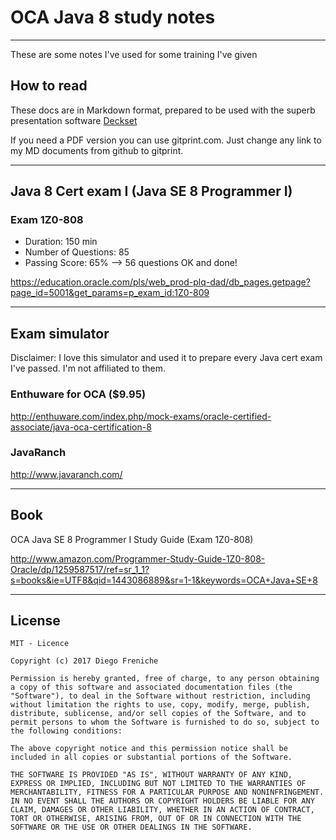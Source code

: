 # OCA Java 8 study notes

---

These are some notes I've used for some training I've given


## How to read

These docs are in Markdown format, prepared to be used with the superb presentation software [Deckset](http://www.decksetapp.com/)

If you need a PDF version you can use gitprint.com. Just change any link to my MD documents from github to gitprint.

--- 

## Java 8 Cert exam I (Java SE 8 Programmer I)
### Exam 1Z0-808

- Duration:	150 min
- Number of Questions: 85
- Passing Score:	65% --> 56 questions OK and done!


https://education.oracle.com/pls/web_prod-plq-dad/db_pages.getpage?page_id=5001&get_params=p_exam_id:1Z0-809


---

## Exam simulator

Disclaimer: I love this simulator and used it to prepare every Java cert exam I've passed. I'm not affiliated to them.

### Enthuware for OCA ($9.95)

http://enthuware.com/index.php/mock-exams/oracle-certified-associate/java-oca-certification-8



### JavaRanch

http://www.javaranch.com/

---

## Book

OCA Java SE 8 Programmer I Study Guide (Exam 1Z0-808)

http://www.amazon.com/Programmer-Study-Guide-1Z0-808-Oracle/dp/1259587517/ref=sr_1_1?s=books&ie=UTF8&qid=1443086889&sr=1-1&keywords=OCA+Java+SE+8

---

## License

```
MIT - Licence

Copyright (c) 2017 Diego Freniche

Permission is hereby granted, free of charge, to any person obtaining a copy of this software and associated documentation files (the "Software"), to deal in the Software without restriction, including without limitation the rights to use, copy, modify, merge, publish, distribute, sublicense, and/or sell copies of the Software, and to permit persons to whom the Software is furnished to do so, subject to the following conditions:

The above copyright notice and this permission notice shall be included in all copies or substantial portions of the Software.

THE SOFTWARE IS PROVIDED "AS IS", WITHOUT WARRANTY OF ANY KIND, EXPRESS OR IMPLIED, INCLUDING BUT NOT LIMITED TO THE WARRANTIES OF MERCHANTABILITY, FITNESS FOR A PARTICULAR PURPOSE AND NONINFRINGEMENT. IN NO EVENT SHALL THE AUTHORS OR COPYRIGHT HOLDERS BE LIABLE FOR ANY CLAIM, DAMAGES OR OTHER LIABILITY, WHETHER IN AN ACTION OF CONTRACT, TORT OR OTHERWISE, ARISING FROM, OUT OF OR IN CONNECTION WITH THE SOFTWARE OR THE USE OR OTHER DEALINGS IN THE SOFTWARE.
```